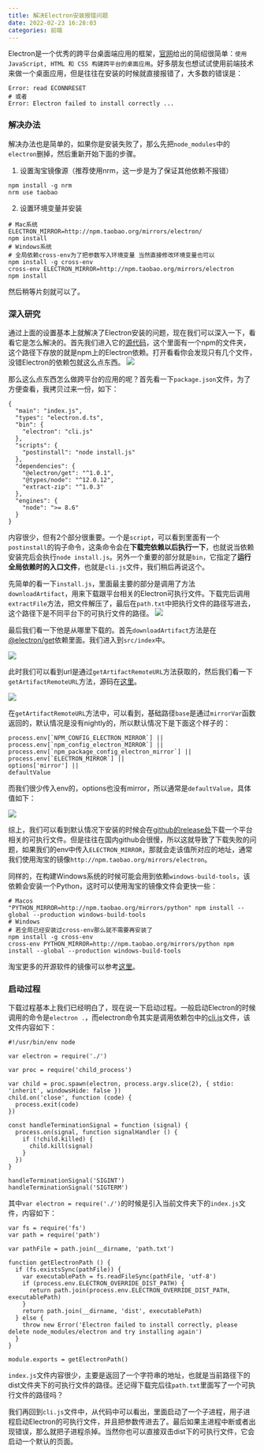 ```yaml
---
title: 解决Electron安装报错问题
date: 2022-02-23 16:28:03
categories: 前端
---
```

Electron是一个优秀的跨平台桌面端应用的框架，[官网](https://electronjs.org/)给出的简绍很简单：`使用 JavaScript, HTML 和 CSS 构建跨平台的桌面应用`。好多朋友也想试试使用前端技术来做一个桌面应用，但是往往在安装的时候就直接报错了，大多数的错误是：

```
Error: read ECONNRESET
# 或者
Error: Electron failed to install correctly ...
```

### 解决办法

解决办法也是简单的，如果你是安装失败了，那么先把`node_modules`中的`electron`删掉，然后重新开始下面的步骤。

1.  设置淘宝镜像源（推荐使用nrm，这一步是为了保证其他依赖不报错）
 ```
npm install -g nrm
nrm use taobao
```
2.  设置环境变量并安装 
```
# Mac系统 
ELECTRON_MIRROR=http://npm.taobao.org/mirrors/electron/ 
npm install 
# Windows系统 
# 全局依赖cross-env为了把参数写入环境变量 当然直接修改环境变量也可以 
npm install -g cross-env 
cross-env ELECTRON_MIRROR=http://npm.taobao.org/mirrors/electron 
npm install 
```
然后稍等片刻就可以了。

### 深入研究

通过上面的设置基本上就解决了Electron安装的问题，现在我们可以深入一下，看看它是怎么解决的。首先我们进入它的[源代码](https://github.com/electron/electron)，这个里面有一个npm的文件夹，这个路径下存放的就是npm上的Electron依赖。打开看看你会发现只有几个文件，没错Electron的依赖包就这么点东西。
![](https://upload-images.jianshu.io/upload_images/10024246-f05022d463eff556.png?imageMogr2/auto-orient/strip%7CimageView2/2/w/1240)

那么这么点东西怎么做跨平台的应用的呢？首先看一下`package.json`文件，为了方便查看，我拷贝过来一份，如下：

```
{
  "main": "index.js",
  "types": "electron.d.ts",
  "bin": {
    "electron": "cli.js"
  },
  "scripts": {
    "postinstall": "node install.js"
  },
  "dependencies": {
    "@electron/get": "^1.0.1",
    "@types/node": "^12.0.12",
    "extract-zip": "^1.0.3"
  },
  "engines": {
    "node": ">= 8.6"
  }
}
```

内容很少，但有2个部分很重要。一个是`script`，可以看到里面有一个`postinstall`的钩子命令，这条命令会在**下载完依赖以后执行一下**，也就说当依赖安装完后会执行`node install.js`。另外一个重要的部分就是`bin`，它指定了**运行全局依赖时的入口文件**，也就是`cli.js`文件，我们稍后再说这个。

先简单的看一下`install.js`，里面最主要的部分是调用了方法`downloadArtifact`，用来下载跟平台相关的Electron可执行文件。下载完后调用`extractFile`方法，把文件解压了，最后在`path.txt`中把执行文件的路径写进去，这个路径下是不同平台下的可执行文件的路径。
![](https://upload-images.jianshu.io/upload_images/10024246-99c32bacc69dc632.png?imageMogr2/auto-orient/strip%7CimageView2/2/w/1240)


最后我们看一下他是从哪里下载的。首先`downloadArtifact`方法是在[@electron/get](https://github.com/electron/get)依赖里面。我们进入到`src/index`中。

![](https://upload-images.jianshu.io/upload_images/10024246-a2c6d4d93c240916.png?imageMogr2/auto-orient/strip%7CimageView2/2/w/1240)

此时我们可以看到url是通过`getArtifactRemoteURL`方法获取的，然后我们看一下`getArtifactRemoteURL`方法，源码在[这里](https://github.com/electron/get/blob/master/src/artifact-utils.ts)。

![](https://upload-images.jianshu.io/upload_images/10024246-1c6bdc6734b7d146.png?imageMogr2/auto-orient/strip%7CimageView2/2/w/1240)

在`getArtifactRemoteURL`方法中，可以看到，基础路径`base`是通过`mirrorVar`函数返回的，默认情况是没有nightly的，所以默认情况下是下面这个样子的：

  ```
process.env[`NPM_CONFIG_ELECTRON_MIRROR`] ||
process.env[`npm_config_electron_MIRROR`] ||
process.env[`npm_package_config_electron_mirror`] ||
process.env[`ELECTRON_MIRROR`] ||
options['mirror'] ||
defaultValue
```

而我们很少传入env的，options也没有mirror，所以通常是`defaultValue`，具体值如下：

![](https://upload-images.jianshu.io/upload_images/10024246-d0042550ec439bf9.png?imageMogr2/auto-orient/strip%7CimageView2/2/w/1240)


综上，我们可以看到默认情况下安装的时候会在[github的release处](https://github.com/electron/electron/releases)下载一个平台相关的可执行文件。但是往往在国内github会很慢，所以这就导致了下载失败的问题，如果我们的env中传入`ELECTRON_MIRROR`，那就会走该值所对应的地址，通常我们使用淘宝的镜像`http://npm.taobao.org/mirrors/electron`。

同样的，在构建Windows系统的时候可能会用到依赖`windows-build-tools`，该依赖会安装一个Python，这时可以使用淘宝的镜像文件会更快一些：

```
# Macos
"PYTHON_MIRROR=http://npm.taobao.org/mirrors/python" npm install --global --production windows-build-tools
# Windows
# 若全局已经安装过cross-env那么就不需要再安装了
npm install -g cross-env
cross-env PYTHON_MIRROR=http://npm.taobao.org/mirrors/python npm install --global --production windows-build-tools
```

淘宝更多的开源软件的镜像可以参考[这里](https://npm.taobao.org/mirrors)。

### 启动过程

下载过程基本上我们已经明白了，现在说一下启动过程。一般启动Electron的时候调用的命令是`electron .`，而electron命令其实是调用依赖包中的[cli.js](https://github.com/electron/electron/blob/master/npm/cli.js)文件，该文件内容如下：

```
#!/usr/bin/env node

var electron = require('./')

var proc = require('child_process')

var child = proc.spawn(electron, process.argv.slice(2), { stdio: 'inherit', windowsHide: false })
child.on('close', function (code) {
  process.exit(code)
})

const handleTerminationSignal = function (signal) {
  process.on(signal, function signalHandler () {
    if (!child.killed) {
      child.kill(signal)
    }
  })
}

handleTerminationSignal('SIGINT')
handleTerminationSignal('SIGTERM')
```

其中`var electron = require('./')`的时候是引入当前文件夹下的`index.js`文件，内容如下：

```
var fs = require('fs')
var path = require('path')

var pathFile = path.join(__dirname, 'path.txt')

function getElectronPath () {
  if (fs.existsSync(pathFile)) {
    var executablePath = fs.readFileSync(pathFile, 'utf-8')
    if (process.env.ELECTRON_OVERRIDE_DIST_PATH) {
      return path.join(process.env.ELECTRON_OVERRIDE_DIST_PATH, executablePath)
    }
    return path.join(__dirname, 'dist', executablePath)
  } else {
    throw new Error('Electron failed to install correctly, please delete node_modules/electron and try installing again')
  }
}

module.exports = getElectronPath()
```

`index.js`文件内容很少，主要是返回了一个字符串的地址，也就是当前路径下的dist文件夹下的可执行文件的路径。还记得下载完后往`path.txt`里面写了一个可执行文件的路径吗？

我们再回到`cli.js`文件中，从代码中可以看出，里面启动了一个子进程，用子进程启动Electron的可执行文件，并且把参数传进去了。最后如果主进程中断或者出现错误，那么就把子进程杀掉。当然你也可以直接双击dist下的可执行文件，它会启动一个默认的页面。
